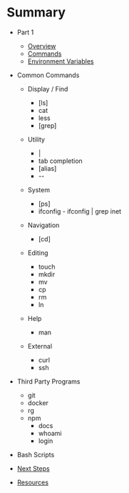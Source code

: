 # Summary

* Part 1
    * [Overview](/lessons/00-shells-terminals-command-lines.md)
    * [Commands](/lessons/00-commands.md)
    * [Environment Variables](/lessons/99-environment-variables.md)
* Common Commands
    * Display / Find
      * [ls]
      * cat
      * less
      * [grep]

    * Utility
      * |
      * tab completion
      * [alias]
      * --

    * System
      * [ps]
      * ifconfig - ifconfig | grep inet

    * Navigation
      * [cd]

    * Editing
      * touch
      * mkdir
      * mv
      * cp
      * rm
      * ln

    * Help
      * man

    * External
      * curl
      * ssh

* Third Party Programs
    * git
    * docker
    * rg
    * npm
      * docs
      * whoami
      * login

* Bash Scripts

* [Next Steps](lessons/99-next-steps.md)

* [Resources](resources.md)





